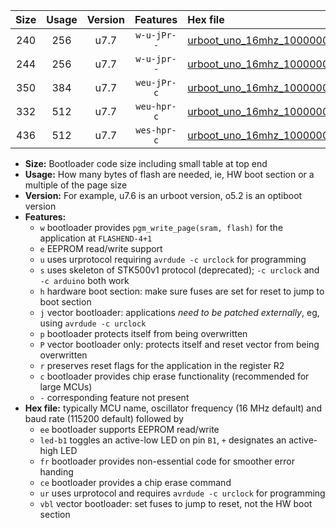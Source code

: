 |Size|Usage|Version|Features|Hex file|
|:-:|:-:|:-:|:-:|:--|
|240|256|u7.7|`w-u-jPr--`|[urboot_uno_16mhz_1000000bps_led+b5_ur_vbl.hex](https://raw.githubusercontent.com/stefanrueger/urboot.hex/main/boards/uno/fcpu_16mhz/1000000_bps/urboot_uno_16mhz_1000000bps_led+b5_ur_vbl.hex)|
|244|256|u7.7|`w-u-jpr--`|[urboot_uno_16mhz_1000000bps_led+b5_fr_ur_vbl.hex](https://raw.githubusercontent.com/stefanrueger/urboot.hex/main/boards/uno/fcpu_16mhz/1000000_bps/urboot_uno_16mhz_1000000bps_led+b5_fr_ur_vbl.hex)|
|350|384|u7.7|`weu-jPr-c`|[urboot_uno_16mhz_1000000bps_ee_led+b5_fr_ce_ur_vbl.hex](https://raw.githubusercontent.com/stefanrueger/urboot.hex/main/boards/uno/fcpu_16mhz/1000000_bps/urboot_uno_16mhz_1000000bps_ee_led+b5_fr_ce_ur_vbl.hex)|
|332|512|u7.7|`weu-hpr-c`|[urboot_uno_16mhz_1000000bps_ee_led+b5_fr_ce_ur.hex](https://raw.githubusercontent.com/stefanrueger/urboot.hex/main/boards/uno/fcpu_16mhz/1000000_bps/urboot_uno_16mhz_1000000bps_ee_led+b5_fr_ce_ur.hex)|
|436|512|u7.7|`wes-hpr-c`|[urboot_uno_16mhz_1000000bps_ee_led+b5_fr_ce.hex](https://raw.githubusercontent.com/stefanrueger/urboot.hex/main/boards/uno/fcpu_16mhz/1000000_bps/urboot_uno_16mhz_1000000bps_ee_led+b5_fr_ce.hex)|

- **Size:** Bootloader code size including small table at top end
- **Usage:** How many bytes of flash are needed, ie, HW boot section or a multiple of the page size
- **Version:** For example, u7.6 is an urboot version, o5.2 is an optiboot version
- **Features:**
  + `w` bootloader provides `pgm_write_page(sram, flash)` for the application at `FLASHEND-4+1`
  + `e` EEPROM read/write support
  + `u` uses urprotocol requiring `avrdude -c urclock` for programming
  + `s` uses skeleton of STK500v1 protocol (deprecated); `-c urclock` and `-c arduino` both work
  + `h` hardware boot section: make sure fuses are set for reset to jump to boot section
  + `j` vector bootloader: applications *need to be patched externally*, eg, using `avrdude -c urclock`
  + `p` bootloader protects itself from being overwritten
  + `P` vector bootloader only: protects itself and reset vector from being overwritten
  + `r` preserves reset flags for the application in the register R2
  + `c` bootloader provides chip erase functionality (recommended for large MCUs)
  + `-` corresponding feature not present
- **Hex file:** typically MCU name, oscillator frequency (16 MHz default) and baud rate (115200 default) followed by
  + `ee` bootloader supports EEPROM read/write
  + `led-b1` toggles an active-low LED on pin `B1`, `+` designates an active-high LED
  + `fr` bootloader provides non-essential code for smoother error handing
  + `ce` bootloader provides a chip erase command
  + `ur` uses urprotocol and requires `avrdude -c urclock` for programming
  + `vbl` vector bootloader: set fuses to jump to reset, not the HW boot section
